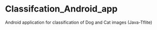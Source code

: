 # Classifcation_Android_app
Android application for classification of Dog and Cat images (Java-Tflite)
